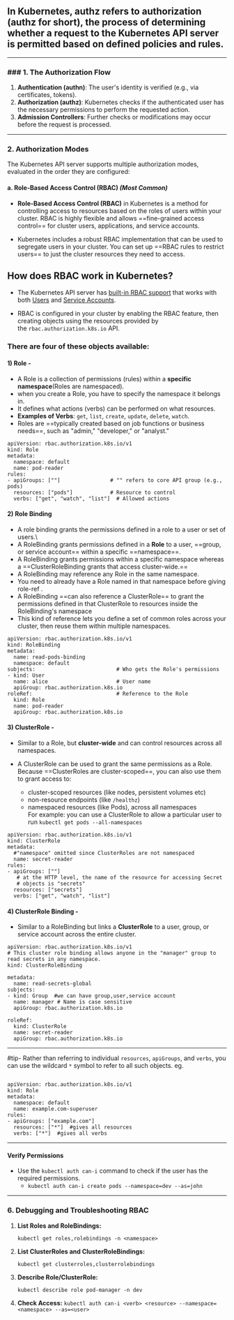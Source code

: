 ## In Kubernetes, **authz** refers to **authorization** (authz for short), the process of determining whether a request to the Kubernetes API server is permitted based on defined policies and rules.
---
### ### **1. The Authorization Flow**

1. **Authentication (authn)**: The user's identity is verified (e.g., via certificates, tokens).
2. **Authorization (authz)**: Kubernetes checks if the authenticated user has the necessary permissions to perform the requested action.
3. **Admission Controllers**: Further checks or modifications may occur before the request is processed.
---
### **2. Authorization Modes**

The Kubernetes API server supports multiple authorization modes, evaluated in the order they are configured:

#### a. **Role-Based Access Control (RBAC)** _(Most Common)_
- **Role-Based Access Control (RBAC)** in Kubernetes is a method for controlling access to resources based on the roles of users within your cluster. RBAC is highly flexible and allows ==fine-grained access control== for cluster users, applications, and service accounts.
 
- Kubernetes includes a robust RBAC implementation that can be used to segregate users in your cluster. You can set up ==RBAC rules to restrict users== to just the cluster resources they need to access.

## How does RBAC work in Kubernetes?[](https://spacelift.io/blog/kubernetes-rbac#how-does-rbac-work-in-kubernetes)

- The Kubernetes API server has [built-in RBAC support](https://kubernetes.io/docs/reference/access-authn-authz/rbac) that works with both [Users](https://kubernetes.io/docs/reference/access-authn-authz/authentication/#users-in-kubernetes) and [Service Accounts](https://kubernetes.io/docs/concepts/security/service-accounts).

- RBAC is configured in your cluster by enabling the RBAC feature, then creating objects using the resources provided by the `rbac.authorization.k8s.io` API. 

### There are four of these objects available:
#### **1) Role -**
- A Role is a collection of permissions (rules) within a **specific namespace**(Roles are namespaced).
- when you create a Role, you have to specify the namespace it belongs in.
- It defines what actions (verbs) can be performed on what resources.
- **Examples of Verbs**: `get`, `list`, `create`, `update`, `delete`, `watch`.
- Roles are ==typically created based on job functions or business needs==, such as "admin," "developer," or "analyst."
```
apiVersion: rbac.authorization.k8s.io/v1
kind: Role
metadata:
  namespace: default
  name: pod-reader
rules:
- apiGroups: [""]                # "" refers to core API group (e.g., pods)
  resources: ["pods"]            # Resource to control
  verbs: ["get", "watch", "list"]  # Allowed actions

```

#### **2) Role Binding**
- A role binding grants the permissions defined in a role to a user or set of users.\
- A RoleBinding grants permissions defined in a **Role** to a user, ==group, or service account== within a specific ==namespace==.
- A RoleBinding grants permissions within a specific namespace whereas a ==ClusterRoleBinding grants that access cluster-wide.==
- A RoleBinding may reference any Role in the same namespace.
- You need to already have a Role named  in that namespace before giving role-ref .
- A RoleBinding ==can also reference a ClusterRole== to grant the permissions defined in that ClusterRole to resources inside the RoleBinding's namespace
- This kind of reference lets you define a set of common roles across your cluster, then reuse them within multiple namespaces.

```
apiVersion: rbac.authorization.k8s.io/v1
kind: RoleBinding
metadata:
  name: read-pods-binding
  namespace: default
subjects:                          # Who gets the Role's permissions
- kind: User
  name: alice                      # User name
  apiGroup: rbac.authorization.k8s.io
roleRef:                           # Reference to the Role
  kind: Role
  name: pod-reader
  apiGroup: rbac.authorization.k8s.io
```

#### **3) ClusterRole -**
- Similar to a Role, but **cluster-wide** and can control resources across all namespaces.

- A ClusterRole can be used to grant the same permissions as a Role. Because ==ClusterRoles are cluster-scoped==, you can also use them to grant access to:
     - cluster-scoped resources (like nodes, persistent volumes etc)    
     - non-resource endpoints (like `/healthz`)
     -  namespaced resources (like Pods), across all namespaces    
         For example: you can use a ClusterRole to allow a particular user to run `kubectl get pods --all-namespaces`
```
apiVersion: rbac.authorization.k8s.io/v1
kind: ClusterRole
metadata:
  #"namespace" omitted since ClusterRoles are not namespaced
  name: secret-reader
rules:
- apiGroups: [""]
   # at the HTTP level, the name of the resource for accessing Secret
   # objects is "secrets"
  resources: ["secrets"]
  verbs: ["get", "watch", "list"]
```

#### **4) ClusterRole Binding -**
- Similar to a RoleBinding but links a **ClusterRole** to a user, group, or service account across the entire cluster.

```
apiVersion: rbac.authorization.k8s.io/v1
# This cluster role binding allows anyone in the "manager" group to read secrets in any namespace.
kind: ClusterRoleBinding

metadata:
  name: read-secrets-global
subjects:
- kind: Group  #we can have group,user,service account
  name: manager # Name is case sensitive
  apiGroup: rbac.authorization.k8s.io

roleRef:
  kind: ClusterRole
  name: secret-reader
  apiGroup: rbac.authorization.k8s.io
```


---
#tip- Rather than referring to individual `resources`, `apiGroups`, and `verbs`, you can use the wildcard `*` symbol to refer to all such objects.
eg.
```

apiVersion: rbac.authorization.k8s.io/v1
kind: Role
metadata:
  namespace: default
  name: example.com-superuser 
rules:
- apiGroups: ["example.com"]
  resources: ["*"]  #gives all resources
  verbs: ["*"]  #gives all verbs
```

---

#### **Verify Permissions**

- Use the `kubectl auth can-i` command to check if the user has the required permissions.
     - `kubectl auth can-i create pods --namespace=dev --as=john`

---

### **6. Debugging and Troubleshooting RBAC**

1) **List Roles and RoleBindings:**

    `kubectl get roles,rolebindings -n <namespace>`
    
2) **List ClusterRoles and ClusterRoleBindings:**
 
    `kubectl get clusterroles,clusterrolebindings`
    
3) **Describe Role/ClusterRole:**

    `kubectl describe role pod-manager -n dev`
    
4) **Check Access:**
    `kubectl auth can-i <verb> <resource> --namespace=<namespace> --as=<user>`

